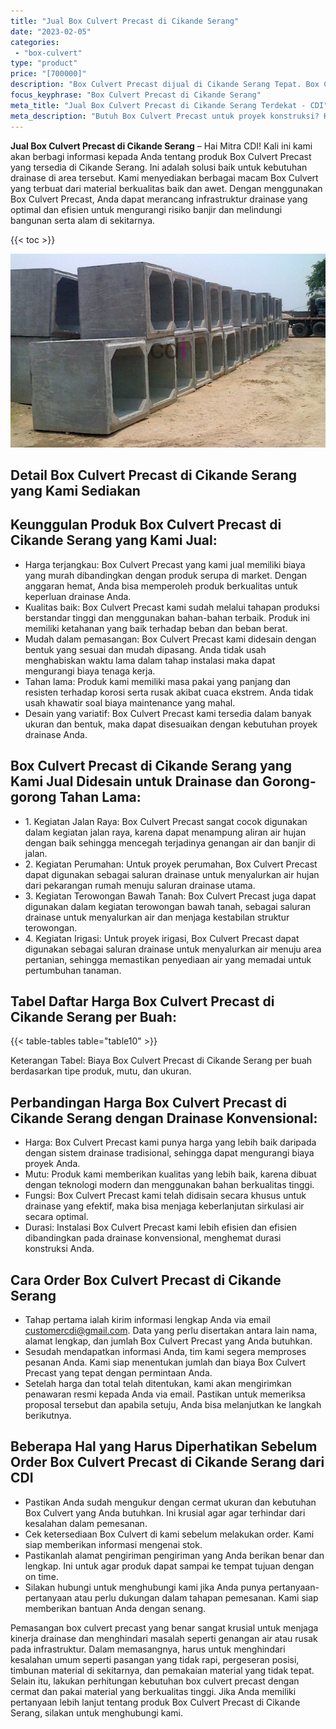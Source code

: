 ```yaml
---
title: "Jual Box Culvert Precast di Cikande Serang"
date: "2023-02-05"
categories:
 - "box-culvert"
type: "product"
price: "[700000]"
description: "Box Culvert Precast dijual di Cikande Serang Tepat. Box Culvert Precast unggulan untuk kebutuhan konstruksi dengan performa optimal. Konsultasikan kebutuhan Anda sekarang."
focus_keyphrase: "Box Culvert Precast di Cikande Serang"
meta_title: "Jual Box Culvert Precast di Cikande Serang Terdekat - CDI"
meta_description: "Butuh Box Culvert Precast untuk proyek konstruksi? Kami adalah solusi tepat dengan kualitas premium. Segera hubungi kami."
---
```


**Jual Box Culvert Precast di Cikande Serang** – Hai Mitra CDI! Kali ini kami akan berbagi informasi kepada Anda tentang produk Box Culvert Precast yang tersedia di Cikande Serang. Ini adalah solusi baik untuk kebutuhan drainase di area tersebut. Kami menyediakan berbagai macam Box Culvert yang terbuat dari material berkualitas baik dan awet. Dengan menggunakan Box Culvert Precast, Anda dapat merancang infrastruktur drainase yang optimal dan efisien untuk mengurangi risiko banjir dan melindungi bangunan serta alam di sekitarnya.

{{< toc >}}

![Jual Box Culvert Precast di Cikande Serang](/images/box-culvert/box-culvert-27.jpg)

## Detail Box Culvert Precast di Cikande Serang yang Kami Sediakan 

## Keunggulan Produk Box Culvert Precast di Cikande Serang yang Kami Jual:

*   Harga terjangkau: Box Culvert Precast yang kami jual memiliki biaya yang murah dibandingkan dengan produk serupa di market. Dengan anggaran hemat, Anda bisa memperoleh produk berkualitas untuk keperluan drainase Anda.
*   Kualitas baik: Box Culvert Precast kami sudah melalui tahapan produksi berstandar tinggi dan menggunakan bahan-bahan terbaik. Produk ini memiliki ketahanan yang baik terhadap beban dan beban berat.
*   Mudah dalam pemasangan: Box Culvert Precast kami didesain dengan bentuk yang sesuai dan mudah dipasang. Anda tidak usah menghabiskan waktu lama dalam tahap instalasi maka dapat mengurangi biaya tenaga kerja.
*   Tahan lama: Produk kami memiliki masa pakai yang panjang dan resisten terhadap korosi serta rusak akibat cuaca ekstrem. Anda tidak usah khawatir soal biaya maintenance yang mahal.
*   Desain yang variatif: Box Culvert Precast kami tersedia dalam banyak ukuran dan bentuk, maka dapat disesuaikan dengan kebutuhan proyek drainase Anda.

## Box Culvert Precast di Cikande Serang yang Kami Jual Didesain untuk Drainase dan Gorong-gorong Tahan Lama:

*   1\. Kegiatan Jalan Raya: Box Culvert Precast sangat cocok digunakan dalam kegiatan jalan raya, karena dapat menampung aliran air hujan dengan baik sehingga mencegah terjadinya genangan air dan banjir di jalan.
*   2\. Kegiatan Perumahan: Untuk proyek perumahan, Box Culvert Precast dapat digunakan sebagai saluran drainase untuk menyalurkan air hujan dari pekarangan rumah menuju saluran drainase utama.
*   3\. Kegiatan Terowongan Bawah Tanah: Box Culvert Precast juga dapat digunakan dalam kegiatan terowongan bawah tanah, sebagai saluran drainase untuk menyalurkan air dan menjaga kestabilan struktur terowongan.
*   4\. Kegiatan Irigasi: Untuk proyek irigasi, Box Culvert Precast dapat digunakan sebagai saluran drainase untuk menyalurkan air menuju area pertanian, sehingga memastikan penyediaan air yang memadai untuk pertumbuhan tanaman.

## Tabel Daftar Harga Box Culvert Precast di Cikande Serang per Buah:

{{< table-tables table="table10" >}}

Keterangan Tabel: Biaya Box Culvert Precast di Cikande Serang per buah berdasarkan tipe produk, mutu, dan ukuran.

## Perbandingan Harga Box Culvert Precast di Cikande Serang dengan Drainase Konvensional:

*   Harga: Box Culvert Precast kami punya harga yang lebih baik daripada dengan sistem drainase tradisional, sehingga dapat mengurangi biaya proyek Anda.
*   Mutu: Produk kami memberikan kualitas yang lebih baik, karena dibuat dengan teknologi modern dan menggunakan bahan berkualitas tinggi.
*   Fungsi: Box Culvert Precast kami telah didisain secara khusus untuk drainase yang efektif, maka bisa menjaga keberlanjutan sirkulasi air secara optimal.
*   Durasi: Instalasi Box Culvert Precast kami lebih efisien dan efisien dibandingkan pada drainase konvensional, menghemat durasi konstruksi Anda.

## Cara Order Box Culvert Precast di Cikande Serang

*   Tahap pertama ialah kirim informasi lengkap Anda via email customercdi@gmail.com. Data yang perlu disertakan antara lain nama, alamat lengkap, dan jumlah Box Culvert Precast yang Anda butuhkan.
*   Sesudah mendapatkan informasi Anda, tim kami segera memproses pesanan Anda. Kami siap menentukan jumlah dan biaya Box Culvert Precast yang tepat dengan permintaan Anda.
*   Setelah harga dan total telah ditentukan, kami akan mengirimkan penawaran resmi kepada Anda via email. Pastikan untuk memeriksa proposal tersebut dan apabila setuju, Anda bisa melanjutkan ke langkah berikutnya.

## Beberapa Hal yang Harus Diperhatikan Sebelum Order Box Culvert Precast di Cikande Serang dari CDI

*   Pastikan Anda sudah mengukur dengan cermat ukuran dan kebutuhan Box Culvert yang Anda butuhkan. Ini krusial agar agar terhindar dari kesalahan dalam pemesanan.
*   Cek ketersediaan Box Culvert di kami sebelum melakukan order. Kami siap memberikan informasi mengenai stok.
*   Pastikanlah alamat pengiriman pengiriman yang Anda berikan benar dan lengkap. Ini untuk agar produk dapat sampai ke tempat tujuan dengan on time.
*   Silakan hubungi untuk menghubungi kami jika Anda punya pertanyaan-pertanyaan atau perlu dukungan dalam tahapan pemesanan. Kami siap memberikan bantuan Anda dengan senang.

Pemasangan box culvert precast yang benar sangat krusial untuk menjaga kinerja drainase dan menghindari masalah seperti genangan air atau rusak pada infrastruktur. Dalam memasangnya, harus untuk menghindari kesalahan umum seperti pasangan yang tidak rapi, pergeseran posisi, timbunan material di sekitarnya, dan pemakaian material yang tidak tepat. Selain itu, lakukan perhitungan kebutuhan box culvert precast dengan cermat dan pakai material yang berkualitas tinggi. Jika Anda memiliki pertanyaan lebih lanjut tentang produk Box Culvert Precast di Cikande Serang, silakan untuk menghubungi kami.